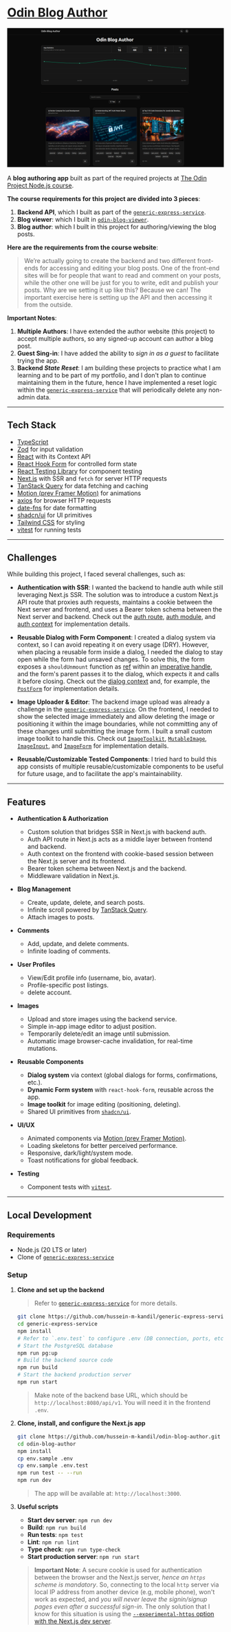 # [Odin Blog Author](https://odin-blog-author.hussein-kandil.vercel.app/)

![A screenshot of the app's home page showing statistics and blog posts with their images, titles, contents, tags, and more.](./screenshot_2025-09-17.png)

A **blog authoring app** built as part of the required projects at [The Odin Project Node.js course](https://www.theodinproject.com/paths/full-stack-javascript/courses/nodejs).

**The course requirements for this project are divided into 3 pieces**:

1. **Backend API**, which I built as part of the [`generic-express-service`](https://github.com/hussein-m-kandil/generic-express-service).
2. **Blog viewer**: which I built in [`odin-blog-viewer`](https://github.com/hussein-m-kandil/odin-blog-viewer/).
3. **Blog author**: which I built in this project for authoring/viewing the blog posts.

**Here are the requirements from the course website**:

> We’re actually going to create the backend and two different front-ends for accessing and editing your blog posts. One of the front-end sites will be for people that want to read and comment on your posts, while the other one will be just for you to write, edit and publish your posts. Why are we setting it up like this? Because we can! The important exercise here is setting up the API and then accessing it from the outside.

**Important Notes**:

1. **Multiple Authors**: I have extended the author website (this project) to accept multiple authors, so any signed-up account can author a blog post.
2. **Guest Sing-in**: I have added the ability to _sign in as a guest_ to facilitate trying the app.
3. **Backend _State Reset_**: I am building these projects to practice what I am learning and to be part of my portfolio, and I don't plan to continue maintaining them in the future, hence I have implemented a reset logic within the [`generic-express-service`](https://github.com/hussein-m-kandil/generic-express-service) that will periodically delete any non-admin data.

---

## Tech Stack

- [TypeScript](https://www.typescriptlang.org/)
- [Zod](https://zod.dev/) for input validation
- [React](https://react.dev/) with its Context API
- [React Hook Form](https://react-hook-form.com/) for controlled form state
- [React Testing Library](https://testing-library.com/) for component testing
- [Next.js](https://nextjs.org/) with SSR and `fetch` for server HTTP requests
- [TanStack Query](https://tanstack.com/query/) for data fetching and caching
- [Motion (prev Framer Motion)](https://motion.dev/) for animations
- [axios](https://axios-http.com/) for browser HTTP requests
- [date-fns](https://date-fns.org/) for date formatting
- [shadcn/ui](https://ui.shadcn.com/) for UI primitives
- [Tailwind CSS](https://tailwindcss.com/) for styling
- [vitest](https://vitest.dev/) for running tests

---

## Challenges

While building this project, I faced several challenges, such as:

- **Authentication with SSR**:
  I wanted the backend to handle auth while still leveraging Next.js SSR. The solution was to introduce a custom Next.js API route that proxies auth requests, maintains a cookie between the Next server and frontend, and uses a Bearer token schema between the Next server and backend. Check out the [auth route](./src/app/api/auth/[action]/route.ts), [auth module](./src/lib/auth.ts), and [auth context](./src/contexts/auth-context/auth-context.tsx) for implementation details.

- **Reusable Dialog with Form Component**:
  I created a dialog system via context, so I can avoid repeating it on every usage (DRY). However, when placing a reusable form inside a dialog, I needed the dialog to stay open while the form had unsaved changes. To solve this, the form exposes a `shouldUnmount` function as [ref](https://react.dev/reference/react/useRef) within an [imperative handle](https://react.dev/reference/react/useImperativeHandle), and the form's parent passes it to the dialog, which expects it and calls it before closing. Check out the [dialog context](./src/contexts/dialog-context/dialog-context.tsx) and, for example, the [`PostForm`](./src/components/post-form/post-form.tsx) for implementation details.

- **Image Uploader & Editor**:
  The backend image upload was already a challenge in the [`generic-express-service`](https://github.com/hussein-m-kandil/generic-express-service). On the frontend, I needed to show the selected image immediately and allow deleting the image or positioning it within the image boundaries, while not committing any of these changes until submitting the image form. I built a small custom image toolkit to handle this. Check out [`ImageToolkit`](./src/components/image-toolkit/image-toolkit.tsx), [`MutableImage`](./src/components/mutable-image/mutable-image.tsx), [`ImageInput`](./src/components/image-input/image-input.tsx), and [`ImageForm`](./src/components/image-form/image-form.tsx) for implementation details.

- **Reusable/Customizable Tested Components**:
  I tried hard to build this app consists of multiple reusable/customizable components to be useful for future usage, and to facilitate the app's maintainability.

---

## Features

- **Authentication & Authorization**

  - Custom solution that bridges SSR in Next.js with backend auth.
  - Auth API route in Next.js acts as a middle layer between frontend and backend.
  - Auth context on the frontend with cookie-based session between the Next.js server and its frontend.
  - Bearer token schema between Next.js and the backend.
  - Middleware validation in Next.js.

- **Blog Management**

  - Create, update, delete, and search posts.
  - Infinite scroll powered by [TanStack Query](https://tanstack.com/query).
  - Attach images to posts.

- **Comments**

  - Add, update, and delete comments.
  - Infinite loading of comments.

- **User Profiles**

  - View/Edit profile info (username, bio, avatar).
  - Profile-specific post listings.
  - delete account.

- **Images**

  - Upload and store images using the backend service.
  - Simple in-app image editor to adjust position.
  - Temporarily delete/edit an image until submission.
  - Automatic image browser-cache invalidation, for real-time mutations.

- **Reusable Components**

  - **Dialog system** via context (global dialogs for forms, confirmations, etc.).
  - **Dynamic Form system** with `react-hook-form`, reusable across the app.
  - **Image toolkit** for image editing (positioning, deleting).
  - Shared UI primitives from [`shadcn/ui`](https://ui.shadcn.com).

- **UI/UX**

  - Animated components via [Motion (prev Framer Motion)](https://motion.dev/).
  - Loading skeletons for better perceived performance.
  - Responsive, dark/light/system mode.
  - Toast notifications for global feedback.

- **Testing**
  - Component tests with [`vitest`](https://vitest.dev/).

---

## Local Development

### Requirements

- Node.js (20 LTS or later)
- Clone of [`generic-express-service`](https://github.com/hussein-m-kandil/generic-express-service)

### Setup

1. **Clone and set up the backend**

   > Refer to [`generic-express-service`](https://github.com/hussein-m-kandil/generic-express-service) for more details.

   ```bash
   git clone https://github.com/hussein-m-kandil/generic-express-service.git
   cd generic-express-service
   npm install
   # Refer to `.env.test` to configure .env (DB connection, ports, etc.)
   # Start the PostgreSQL database
   npm run pg:up
   # Build the backend source code
   npm run build
   # Start the backend production server
   npm run start
   ```

   > Make note of the backend base URL, which should be `http://localhost:8080/api/v1`. You will need it in the frontend `.env`.

2. **Clone, install, and configure the Next.js app**

   ```bash
   git clone https://github.com/hussein-m-kandil/odin-blog-author.git
   cd odin-blog-author
   npm install
   cp env.sample .env
   cp env.sample .env.test
   npm run test -- --run
   npm run dev
   ```

   > The app will be available at: `http://localhost:3000`.

3. **Useful scripts**

   - **Start dev server**: `npm run dev`
   - **Build**: `npm run build`
   - **Run tests**: `npm test`
   - **Lint**: `npm run lint`
   - **Type check**: `npm run type-check`
   - **Start production server**: `npm run start`

   > **Important Note**: A secure cookie is used for authentication between the browser and the Next.js server, _hence an `https` scheme is mandatory_. So, connecting to the local `http` server via local IP address from another device (e.g, mobile phone), won't work as expected, and _you will never leave the signin/signup pages even after a successful sign-in_. The only solution that I know for this situation is using the [`--experimental-https` option with the Next.js dev server](https://nextjs.org/docs/app/api-reference/cli/next#using-https-during-development).
